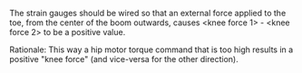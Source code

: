 The strain gauges should be wired so that an external force applied to the toe, from the center of the boom outwards, causes <knee force 1> - <knee force 2> to be a positive value.

Rationale: This way a hip motor torque command that is too high results in a positive "knee force" (and vice-versa for the other direction).